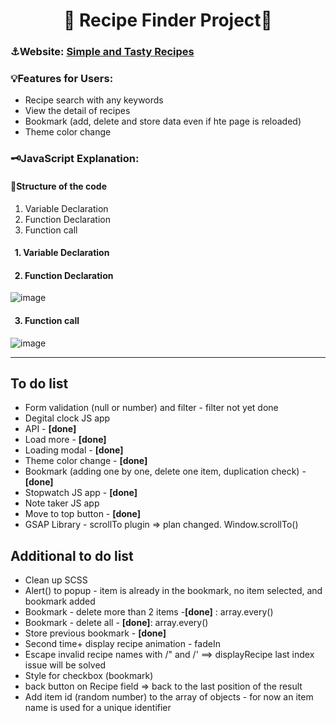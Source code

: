 <h1 align="center">🥗 Recipe Finder Project🥗 </h1>
<h3 align="left">⚓Website: <a href = "https://yukiramu.github.io/Recipe-Finder/">Simple and Tasty Recipes</a></h3>

<h3 align="left">💡Features for Users:</h3>
<ul>
<li>Recipe search with any keywords</li>
<li>View the detail of recipes</li>
<li>Bookmark (add, delete and store data even if hte page is reloaded)</li>
<li>Theme color change</li>
</ul>

<h3 align="left">🗝️JavaScript Explanation:</h3>
<h4>🧱Structure of the code</h4>
<ol>
<li>Variable Declaration</li>
<li>Function Declaration</li>
<li>Function call</li>
</ol>

<h4>&nbsp&nbsp1. Variable Declaration</h4>

<h4>&nbsp&nbsp2. Function Declaration</h4>

![image](https://user-images.githubusercontent.com/76931326/113053115-c69b0900-915c-11eb-8d99-c32138e955ff.png)

<h4>&nbsp&nbsp3. Function call</h4>

![image](https://user-images.githubusercontent.com/76931326/113053163-d31f6180-915c-11eb-8b04-62de41d223a3.png)

<hr>
<h2>To do list</h2>
<ul>
<li>Form validation (null or number) and filter - filter not yet done</li>
<li>Degital clock JS app</li>
<li>API - <b>[done]</b></li>
<li>Load more - <b>[done]</b></li>
<li>Loading modal - <b>[done]</b></li>
<li>Theme color change - <b>[done]</b></li>
<li>Bookmark (adding one by one, delete one item, duplication check) - <b>[done]</b></li>
<li>Stopwatch JS app - <b>[done]</b></li>
<li>Note taker JS app</li>
<li>Move to top button - <b>[done]</b></li>
<li>GSAP Library - scrollTo plugin => plan changed. Window.scrollTo()</li>
</ul>

<h2>Additional to do list</h2>
<ul>
<li>Clean up SCSS</li>
<li>Alert() to popup - item is already in the bookmark, no item selected, and bookmark added</li>
<li>Bookmark - delete more than 2 items -<b>[done]</b> : array.every()</li>
<li>Bookmark - delete all - <b>[done]</b>: array.every()</li>
<li>Store previous bookmark  - <b>[done]</b></li>
<li>Second time+ display recipe animation - fadeIn</li>
<li>Escape invalid recipe names with /" and /' ==> displayRecipe last index issue will be solved</li>
<li>Style for checkbox (bookmark)</li>
<li>back button on Recipe field => back to the last position of the result</li>
<li>Add item id (random number) to the array of objects - for now an item name is used for a unique identifier</li>
</ul>
